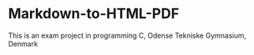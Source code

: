 # Markdown-to-HTML-PDF
This is an exam project in programming C, Odense Tekniske Gymnasium, Denmark
